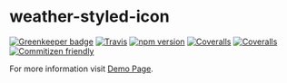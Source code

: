 # weather-styled-icon

[![Greenkeeper badge](https://badges.greenkeeper.io/EmaSuriano/weather-styled-icon.svg)](https://greenkeeper.io/)
[![Travis](https://travis-ci.org/EmaSuriano/weather-styled-icon.svg?branch=master)](https://travis-ci.org/EmaSuriano/weather-styled-icon)
[![npm version](https://badge.fury.io/js/weather-styled-icon.svg)](https://www.npmjs.com/package/weather-styled-icon)
[![Coveralls](https://coveralls.io/repos/github/EmaSuriano/weather-styled-icon/badge.svg?branch=master)](https://coveralls.io/github/EmaSuriano/weather-styled-icon)
[![Coveralls](https://img.shields.io/badge/%F0%9F%93%93-Storybook-ff69b4.svg)](https://emasuriano.github.io/weather-styled-icon/?selectedKind=%40Welcome&selectedStory=to%20Weather%20Styled%20Icon&full=0&addons=0&stories=1&panelRight=0)
[![Commitizen friendly](https://img.shields.io/badge/commitizen-friendly-brightgreen.svg)](http://commitizen.github.io/cz-cli/)

For more information visit [Demo Page](https://emasuriano.github.io/weather-styled-icon/?selectedKind=%40Welcome&selectedStory=to%20Weather%20Styled%20Icon&full=0&addons=0&stories=1&panelRight=0).
